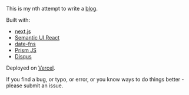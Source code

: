 This is my nth attempt to write a [blog](https://barhamon.com/).

Built with:

- [next.js](https://nextjs.org/)
- [Semantic UI React](https://react.semantic-ui.com/)
- [date-fns](https://date-fns.org/)
- [Prism JS](https://prismjs.com/index.html)
- [Disqus](https://disqus.com/)

Deployed on [Vercel](https://vercel.com/).

If you find a bug, or typo, or error, or you know ways to do things better - please submit an issue.
